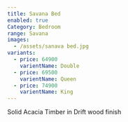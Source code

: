 ```yaml
---
title: Savana Bed
enabled: true
Category: Bedroom
range: Savana
images:
  - /assets/sanava bed.jpg
variants:
  - price: 64900
    varientName: Double
  - price: 69500
    varientName: Queen 
  - price: 74900
    varientName: King 
---
```

Solid Acacia Timber in Drift wood finish